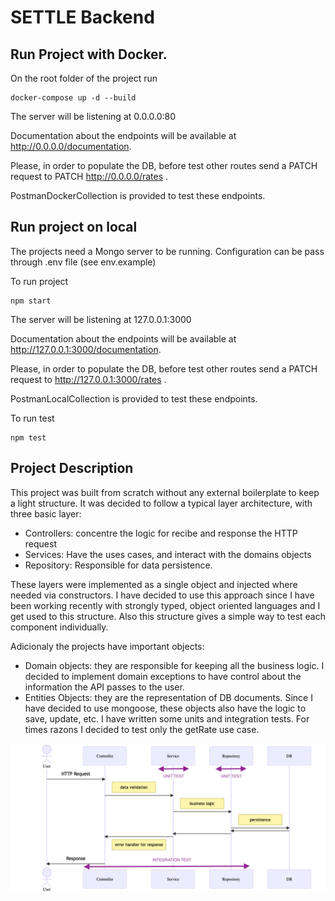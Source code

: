 # SETTLE Backend

## Run Project with Docker.

On the root folder of the project run

```
docker-compose up -d --build
```
The server will be listening at 0.0.0.0:80

Documentation about the endpoints will be available at http://0.0.0.0/documentation. 

Please, in order to populate the DB, before test other routes send a PATCH request to  PATCH http://0.0.0.0/rates .

PostmanDockerCollection is provided to test these endpoints.


## Run project on local

The projects need a Mongo server to be running. Configuration can be pass through .env file (see env.example)

To run project 

```
npm start
```

The server will be listening at 127.0.0.1:3000

Documentation about the endpoints will be available at http://127.0.0.1:3000/documentation. 

Please, in order to populate the DB, before test other routes send a PATCH request to http://127.0.0.1:3000/rates .

PostmanLocalCollection is provided to test these endpoints. 

To run test

```
npm test
```

## Project Description

This project was built from scratch without any external boilerplate to keep a light structure. It was decided to follow a typical layer architecture, with three basic layer:
* Controllers: concentre the logic for recibe and response the HTTP request
* Services: Have the uses cases, and interact with the domains objects
* Repository: Responsible for data persistence. 

These layers were implemented as a single object and injected where needed via constructors.  I have decided to use this approach since I have been working recently with strongly typed, object oriented languages and I get used to this structure. Also this structure gives a simple way to test each component individually.

Adicionaly the projects have important objects:

* Domain objects: they are responsible for keeping all the business logic. I decided to implement domain exceptions to have control about the information the API passes to the user.
* Entities Objects: they are the representation of DB documents. Since I have decided to use mongoose, these objects also have the logic to save, update, etc.
I have written some units and integration tests. For times razons I decided to test only the getRate use case.

![Structure overview](mermaid-diagram.png "Project struture")


